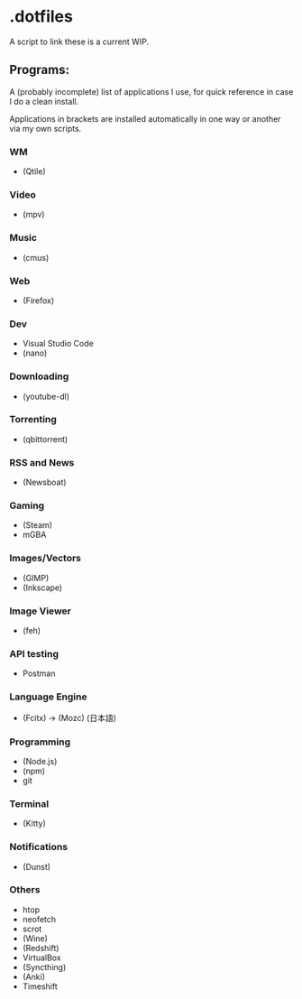 # .dotfiles

A script to link these is a current WIP.

## Programs:
A (probably incomplete) list of applications I use, for quick reference in case I do a clean install.

Applications in brackets are installed automatically in one way or another via my own scripts.

### WM

- (Qtile)

### Video

- (mpv)

### Music

- (cmus)

### Web

- (Firefox)

### Dev

- Visual Studio Code
- (nano)

### Downloading

- (youtube-dl)

### Torrenting

- (qbittorrent)

### RSS and News

- (Newsboat)

### Gaming

- (Steam)
- mGBA

### Images/Vectors

- (GIMP)
- (Inkscape)

### Image Viewer

- (feh)

### API testing

- Postman

### Language Engine

- (Fcitx) -> (Mozc) (日本語)

### Programming

- (Node.js)
- (npm)
- git

### Terminal

- (Kitty)

### Notifications

- (Dunst)

### Others

- htop
- neofetch
- scrot
- (Wine)
- (Redshift)
- VirtualBox
- (Syncthing)
- (Anki)
- Timeshift
